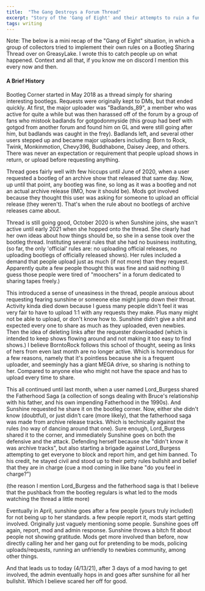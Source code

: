 ```yaml
---
title:  "The Gang Destroys a Forum Thread"
excerpt: "Story of the 'Gang of Eight' and their attempts to ruin a fun hobby"
tags: writing
---
```


Note: The below is a mini recap of the "Gang of Eight" situation, in which a group of collectors tried to implement their own rules on a Bootleg Sharing Thread over on GreasyLake. I wrote this to catch people up on what happened. Context and all that, if you know me on discord I mention this every now and then.

#### A Brief History

Bootleg Corner started in May 2018 as a thread simply for sharing interesting bootlegs. Requests were originally kept to DMs, but that ended quickly. At first, the major uploader was "Badlands_89", a member who was active for quite a while but was then harassed off of the forum by a group of fans who mistook badlands for gotgodonmyside (this group had beef with gotgod from another forum and found him on GL and were still going after him, but badlands was caught in the frey). Badlands left, and several other users stepped up and became major uploaders including: Born to Rock, Twink, Monkinmotion, Chevy396, Buddhabone, Daisey Jeep, and others. There was never an expectation or requirement that people upload shows in return, or upload before requesting anything.

Thread goes fairly well with few hiccups until June of 2020, when a user requested a bootleg of an archive show that released that same day. Now, up until that point, any bootleg was fine, so long as it was a bootleg and not an actual archive release (IMO, how it should be). Mods got involved because they thought this user was asking for someone to upload an official release (they weren't). That's when the rule about no bootlegs of archive releases came about.

Thread is still going good, October 2020 is when Sunshine joins, she wasn't active until early 2021 when she hopped onto the thread. She clearly had her own ideas about how things should be, so she in a sense took over the bootleg thread. Instituting several rules that she had no business instituting, (so far, the only 'official' rules are: no uploading official releases, no uploading bootlegs of officially released shows). Her rules included a demand that people upload just as much (if not more) than they request. Apparently quite a few people thought this was fine and said nothing (I guess those people were tired of "moochers" in a forum dedicated to sharing tapes freely.)

This introduced a sense of uneasiness in the thread, people anxious about requesting fearing sunshine or someone else might jump down their throat. Activity kinda died down because I guess many people didn't feel it was very fair to have to upload 1:1 with any requests they make. Plus many might not be able to upload, or don't know how to. Sunshine didn't give a shit and expected every one to share as much as they uploaded, even newbies. Then the idea of deleting links after the requester downloaded (which is intended to keep shows flowing around and not making it too easy to find shows.) I believe BorntoRock follows this school of thought, seeing as links of hers from even last month are no longer active. Which is horrendous for a few reasons, namely that it's pointless because she is a frequent uploader, and seemingly has a giant MEGA drive, so sharing is nothing to her. Compared to anyone else who might not have the space and has to upload every time to share.

This all continued until last month, when a user named Lord_Burgess shared the Fatherhood Saga (a collection of songs dealing with Bruce's relationship with his father, and his own impending Fatherhood in the 1990s). And Sunshine requested he share it on the bootleg corner. Now, either she didn't know (doubtful), or just didn't care (more likely), that the fatherhood saga was made from archive release tracks. Which is technically against the rules (no way of dancing around that one). Sure enough, Lord_Burgess shared it to the corner, and immediately Sunshine goes on both the defensive and the attack. Defending herself because she "didn't know it was archive tracks", but also starting a brigade against Lord_Burgess attempting to get everyone to block and report him, and get him banned. To his credit, he stayed civil and stood up to their petty rules bullshit and belief that they are in charge (cue a mod coming in like bane "do you feel in charge?")

(the reason I mention Lord_Burgess and the fatherhood saga is that I believe that the pushback from the bootleg regulars is what led to the mods watching the thread a little more)

Eventually in April, sunshine goes after a few people (yours truly included) for not being up to her standards. a few people report it, mods start getting involved. Originally just vaguely mentioning some people. Sunshine goes off again, report, mod and admin response. Sunshine throws a bitch fit about people not showing gratitude. Mods get more involved than before, now directly calling her and her gang out for pretending to be mods, policing uploads/requests, running an unfriendly to newbies community, among other things.

And that leads us to today (4/13/21), after 3 days of a mod having to get involved, the admin eventually hops in and goes after sunshine for all her bullshit. Which I believe scared her off for good.

